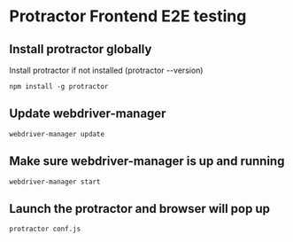 # Protractor Frontend E2E testing

## Install protractor globally
Install protractor if not installed (protractor --version)
```
npm install -g protractor
```
## Update webdriver-manager
```
webdriver-manager update
```
## Make sure webdriver-manager is up and running
```
webdriver-manager start
```
## Launch the protractor and browser will pop up
```
protractor conf.js
```
